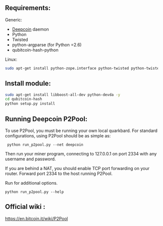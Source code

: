 Requirements:
-------------------------
Generic:
* [Deepcoin] daemon
* Python 
* Twisted
* python-argparse (for Python =2.6)
* qubitcoin-hash-python

Linux:
```sh
sudo apt-get install python-zope.interface python-twisted python-twisted-web
```


Install module:
-------------------------

```sh
sudo apt-get install libboost-all-dev python-devda -y
cd qubitcoin-hash
python setup.py install
```

Running Deepcoin P2Pool:
-------------------------
To use P2Pool, you must be running your own local quarkbard. For standard
configurations, using P2Pool should be as simple as:

     python run_p2pool.py --net deepcoin
    
Then run your miner program, connecting to 127.0.0.1 on port 2334 with any
username and password.

If you are behind a NAT, you should enable TCP port forwarding on your
router. Forward port 2334 to the host running P2Pool.

Run for additional options.

    python run_p2pool.py --help


Official wiki :
-------------------------
https://en.bitcoin.it/wiki/P2Pool

[Deepcoin]:https://bitcointalk.org/index.php?topic=667470.0
